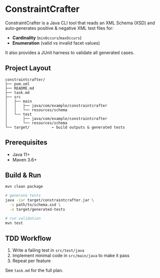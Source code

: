 # ConstraintCrafter

ConstraintCrafter is a Java CLI tool that reads an XML Schema (XSD) and auto‑generates positive & negative XML test files for:

- **Cardinality** (`minOccurs`/`maxOccurs`)
- **Enumeration** (valid vs invalid facet values)

It also provides a JUnit harness to validate all generated cases.

## Project Layout

```
constraintcrafter/
├── pom.xml
├── README.md
├── task.md
├── src
│   ├── main
│   │   ├── java/com/example/constraintcrafter
│   │   └── resources/schema
│   └── test
│       ├── java/com/example/constraintcrafter
│       └── resources/schema
└── target/          ← build outputs & generated tests
```

## Prerequisites

- Java 11+
- Maven 3.6+

## Build & Run

```bash
mvn clean package

# generate tests
java -jar target/constraintcrafter.jar \
  -s path/to/schema.xsd \
  -o target/generated-tests

# run validation
mvn test
```

## TDD Workflow

1. Write a failing test in `src/test/java`
2. Implement minimal code in `src/main/java` to make it pass
3. Repeat per feature

See `task.md` for the full plan.
